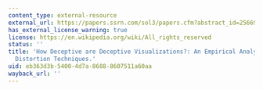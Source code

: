 ```yaml
---
content_type: external-resource
external_url: https://papers.ssrn.com/sol3/papers.cfm?abstract_id=2566968
has_external_license_warning: true
license: https://en.wikipedia.org/wiki/All_rights_reserved
status: ''
title: 'How Deceptive are Deceptive Visualizations?: An Empirical Analysis of Common
  Distortion Techniques.'
uid: eb363d3b-5400-4d7a-8688-8607511a60aa
wayback_url: ''
---
```

